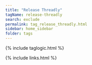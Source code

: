 ```yaml
---
title: "Release Threadly"
tagName: release-threadly
search: exclude
permalink: tag_release_threadly.html
sidebar: home_sidebar
folder: tags
---
```

{% include taglogic.html %}

{% include links.html %}
